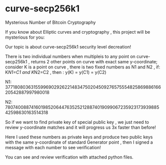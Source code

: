 # curve-secp256k1
Mysterious Number of Bitcoin Cryptography

If you know about Elliptic curves and cryptography , this project will be mysterious for you:

Our topic is about curve-secp256k1 security level decreation!

There is two individual numbers when multipleis to any point on curve-secp256k1 , returns 2 other points on curve with exact same y-coordinate;
consider K is a point on curve , there is two fixed numbers as N1 and N2 , if: K*N1=C1 and K*N2=C2 , then : y(K) = y(C1) = y(C2)

N1:  37718080363155996902926221483475020450927657555482586988616620542887997980018

N2:  78074008874160198520644763525212887401909906723592317393988542598630163514318

So if we want to find private key of special public key , we just need to review y-coordinate matches and it will progress us 3x faster than before! 

Here I used these numbers as private keys and produce two public keys with the same y-coordinate of standard Generator point , then I signed a message with each number to see verification!

You can see and review verification with attached python files.
